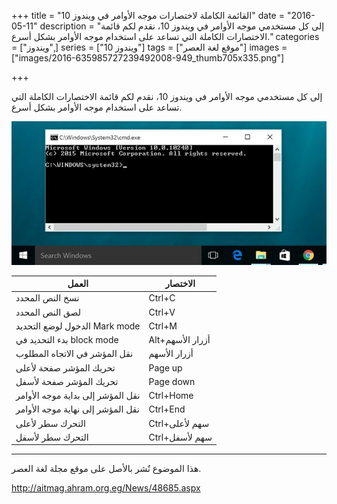 +++
title = "القائمة الكاملة لاختصارات موجه الأوامر في ويندوز 10"
date = "2016-05-11"
description = "إلى كل مستخدمي موجه الأوامر في ويندوز 10، نقدم لكم قائمة الاختصارات الكاملة التي تساعد على استخدام موجه الأوامر بشكل أسرع."
categories = ["ويندوز",]
series = ["ويندوز 10"]
tags = ["موقع لغة العصر"]
images = ["images/2016-635985727239492008-949_thumb705x335.png"]

+++

إلى كل مستخدمي موجه الأوامر في ويندوز 10، نقدم لكم قائمة الاختصارات الكاملة التي تساعد على استخدام موجه الأوامر بشكل أسرع.

![1](images/2016-635985727333716008-371.png)

| **العمل** | **الاختصار** |
| --- | --- |
| نسخ النص المحدد | Ctrl+C |
| لصق النص المحدد | Ctrl+V |
| الدخول لوضع التحديد Mark mode | Ctrl+M |
| بدء التحديد في block mode | Alt+أزرار الأسهم |
| نقل المؤشر في الاتجاه المطلوب | أزرار الأسهم |
| تحريك المؤشر صفحة لأعلى | Page up |
| تحريك المؤشر صفحة لأسفل | Page down |
| نقل المؤشر إلى بداية موجه الأوامر | Ctrl+Home |
| نقل المؤشر إلى نهاية موجه الأوامر | Ctrl+End |
| التحرك سطر لأعلى | Ctrl+سهم لأعلى |
| التحرك سطر لأسفل | Ctrl+سهم لأسفل |




---
هذا الموضوع نٌشر باﻷصل على موقع مجلة لغة العصر.

http://aitmag.ahram.org.eg/News/48685.aspx